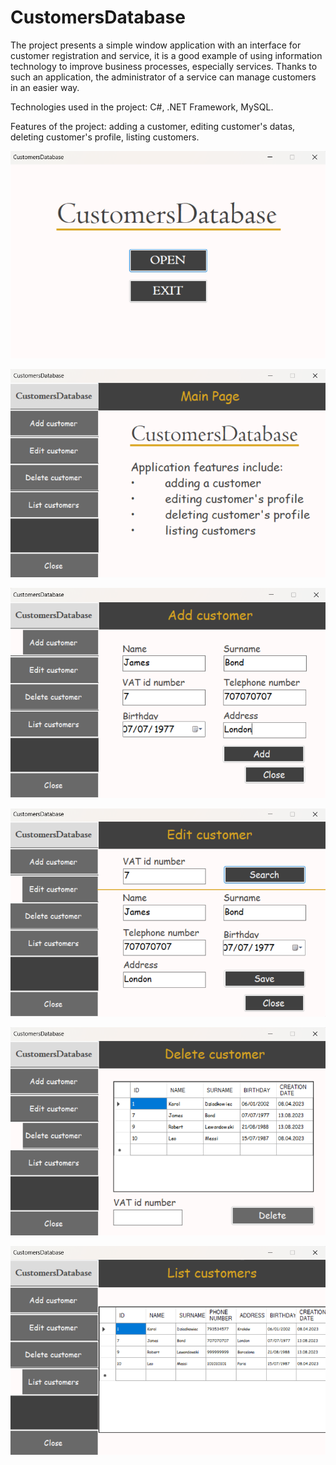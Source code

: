 # CustomersDatabase
The project presents a simple window application with an interface for customer registration and service, it is a good example of using information technology to improve business processes, especially services. Thanks to such an application, the administrator of a service can manage customers in an easier way.

Technologies used in the project: C#, .NET Framework, MySQL.

Features of the project: adding a customer, editing customer's datas, deleting customer's profile, listing customers.

![Welcome Page](https://github.com/karoldziadkowiec/CustomersDatabase/blob/master/photos/11.png)

![Main Page](https://github.com/karoldziadkowiec/CustomersDatabase/blob/master/photos/22.png)

![Adding Page](https://github.com/karoldziadkowiec/CustomersDatabase/blob/master/photos/33.png)

![Editing Profile Page](https://github.com/karoldziadkowiec/CustomersDatabase/blob/master/photos/44.png)

![Listing Page](https://github.com/karoldziadkowiec/CustomersDatabase/blob/master/photos/55.png)

![Deleting Visit Page](https://github.com/karoldziadkowiec/CustomersDatabase/blob/master/photos/66.png)
